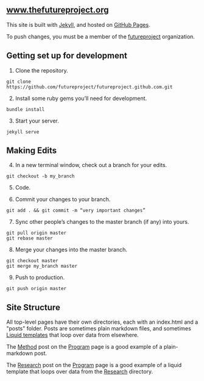 www.thefutureproject.org
------------------------

This site is built with [Jekyll](http://jekyllrb.com/), and hosted on [GitHub Pages](https://help.github.com/articles/using-jekyll-with-pages/).

To push changes, you must be a member of the [futureproject](http://github.com/futureproject) organization.

## Getting set up for development

1. Clone the repository.
  ```
  git clone https://github.com/futureproject/futureproject.github.com.git
  ```

2. Install some ruby gems you’ll need for development.
  ```
  bundle install
  ```

3. Start your server.
  ```
  jekyll serve
  ```

## Making Edits

4. In a new terminal window, check out a branch for your edits.
  ```
  git checkout -b my_branch
  ```

5. Code.

6. Commit your changes to your branch.
  ```
  git add . && git commit -m “very important changes”
  ```

7. Sync other people’s changes to the master branch (if any) into yours.
  ```
  git pull origin master
  git rebase master
  ```

8. Merge your changes into the master branch.
  ```
  git checkout master
  git merge my_branch master
  ```

9. Push to production.
  ```
  git push origin master
  ```


## Site Structure

All top-level pages have their own directories, each with an index.html and a "posts" folder. Posts are sometimes plain markdown files, and sometimes [Liquid templates](http://jekyllrb.com/docs/templates/) that loop over data from elsewhere.

The [Method](http://www.thefutureproject.org/program/#the-method) post on the [Program](http://www.thefutureproject.org/program/) page is a good example of a plain-markdown post.

The [Research](http://www.thefutureproject.org/program/#research) post on the [Program](http://www.thefutureproject.org/program/) page is a good example of a liquid template that loops over data from the [Research](https://github.com/futureproject/futureproject.github.com/tree/master/research/_posts) directory.

